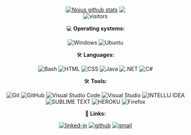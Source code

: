 <!--START_SECTION:waka-->
<!--END_SECTION:waka-->
<!-- [![My user statistics](images/userstats.svg)](https://github.com/cicirello/user-statistician) -->
<div align="center">
 <a href="https://github.com/nojussta/github-readme-stats"><img align="center" src="https://github-readme-stats.vercel.app/api?username=nojussta&show_icons=true&include_all_commits=true&theme=vue&hide_border=true&count_private=true" alt="Nojus github stats" /></a>
 <a href="https://github.com/nojussta/github-readme-stats"><img align="center" src="https://github-readme-stats.vercel.app/api/top-langs/?username=nojussta&theme=vue&langs_count=5&hide_border=true" /></a> <br>
<img src="https://visitor-badge.laobi.icu/badge?page_id=nojussta" alt="visitors">

 💻 **Operating systems:** <br>
 
![Windows](https://img.shields.io/badge/-Windows-000000?style=flat&logo=windows&logoColor=ffffff&labelColor=0078D6)
![Ubuntu](https://img.shields.io/badge/Ubuntu-E95420?style=for-the-badge&logo=ubuntu&logoColor=white)

🛠️ **Languages:** <br>

![Bash](https://img.shields.io/badge/Shell_Script-121011?style=for-the-badge&logo=gnu-bash&logoColor=white)
![HTML](https://img.shields.io/badge/HTML-239120?style=for-the-badge&logo=html5&logoColor=white)
![CSS](https://img.shields.io/badge/CSS-239120?&style=for-the-badge&logo=css3&logoColor=white)
![Java](https://img.shields.io/badge/Java-ED8B00?style=for-the-badge&logo=java&logoColor=white)
![.NET](https://img.shields.io/badge/.NET-5C2D91?style=for-the-badge&logo=.net&logoColor=white)
![C#](https://img.shields.io/badge/C%23-239120?style=for-the-badge&logo=c-sharp&logoColor=white)

🛠️ **Tools:** <br>

![Git](https://img.shields.io/badge/-Git-000000?style=flat&logo=git&logoColor=F05032&labelColor=ffffff)
![GitHub](https://img.shields.io/badge/-GitHub-000000?style=flat&logo=github&logoColor=000000&labelColor=ffffff)
![Visual Studio Code](https://img.shields.io/badge/-VSCode-000000?style=flat&logo=visual-studio-code&labelColor=007ACC)
![Visual Studio](https://img.shields.io/badge/Visual_Studio-5C2D91?style=for-the-badge&logo=visual%20studio&logoColor=white)
![INTELLIJ IDEA](https://img.shields.io/badge/IntelliJ_IDEA-000000.svg?style=for-the-badge&logo=intellij-idea&logoColor=white)
![SUBLIME TEXT](https://img.shields.io/badge/sublime_text-%23575757.svg?&style=for-the-badge&logo=sublime-text&logoColor=important)
![HEROKU](https://img.shields.io/badge/Heroku-430098?style=for-the-badge&logo=heroku&logoColor=white)
![Firefox](https://img.shields.io/badge/Firefox_Browser-FF7139?style=for-the-badge&logo=Firefox-Browser&logoColor=white)

🔗 **Links:** <br>

[![linked-in](https://img.shields.io/badge/Linked_In-0077B5?style=for-the-badge&logo=LinkedIn&logoColor=white)](https://www.linkedin.com/in/nojus-stasiunas/)
[![github](https://img.shields.io/badge/GitHub-000000?style=for-the-badge&logo=GitHub&logoColor=white)](https://github.com/nojussta)
[![gmail](https://img.shields.io/badge/Gmail-D14836?style=for-the-badge&logo=Gmail&logoColor=white)](mailto:https://github.com/nojussta)
 </div>
<!--
----------------------
|<div align="center">
 <a href="https://github.com/nojussta/github-readme-stats"><img align="center" src="https://github-readme-stats.vercel.app/api?username=nojussta&show_icons=true&include_all_commits=true&theme=vue&hide_border=true&count_private=true" alt="Nojus github stats" /></a> | <a href="https://github.com/nojussta/github-readme-stats"><img align="center" src="https://github-readme-stats.vercel.app/api/top-langs/?username=nojussta&theme=vue&langs_count=5&hide_border=true" /></a></div>
| ------------- | ------------- |
----------------------
**nojussta/nojussta** is a ✨ _special_ ✨ repository because its `README.md` (this file) appears on your GitHub profile.
[![Top Langs](https://github-readme-stats.vercel.app/api/top-langs/?username=anuraghazra&layout=compact)](https://github.com/anuraghazra/github-readme-stats)
Here are some ideas to get you started:
1
[![willianrod's wakatime stats](https://github-readme-stats.vercel.app/api/wakatime?username=willianrod)](https://github.com/anuraghazra/github-readme-stats)
- 🔭 I’m currently working on ...
- 🌱 I’m currently learning ...
- 👯 I’m looking to collaborate on ...
- 🤔 I’m looking for help with ...
- 💬 Ask me about ...
- 📫 How to reach me: ...
- 😄 Pronouns: ...
- ⚡ Fun fact: ...
-->
